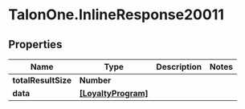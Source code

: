 # TalonOne.InlineResponse20011

## Properties

Name | Type | Description | Notes
------------ | ------------- | ------------- | -------------
**totalResultSize** | **Number** |  | 
**data** | [**[LoyaltyProgram]**](LoyaltyProgram.md) |  | 


